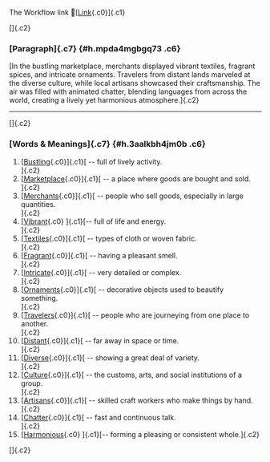 The Workflow link
👏[[Link](https://www.google.com/url?q=http://www.google.com&sa=D&source=editors&ust=1758541498509992&usg=AOvVaw0EZdnGZ5qaDeB3DRgMfOOW){.c0}]{.c1}

[]{.c2}

### [Paragraph]{.c7} {#h.mpda4mgbgq73 .c6}

[In the bustling marketplace, merchants displayed vibrant textiles,
fragrant spices, and intricate ornaments. Travelers from distant lands
marveled at the diverse culture, while local artisans showcased their
craftsmanship. The air was filled with animated chatter, blending
languages from across the world, creating a lively yet harmonious
atmosphere.]{.c2}

------------------------------------------------------------------------

[]{.c2}

### [Words & Meanings]{.c7} {#h.3aalkbh4jm0b .c6}

1.  [[Bustling](https://www.google.com/url?q=http://www.google.com&sa=D&source=editors&ust=1758541498511269&usg=AOvVaw1mKxmZrPYOsMM7mLMbc398){.c0}]{.c1}[ --
    full of lively activity.\
    ]{.c2}
2.  [[Marketplace](https://www.google.com/url?q=http://www.google.com&sa=D&source=editors&ust=1758541498511620&usg=AOvVaw2sbGahsEJgRt4zuEfSphUb){.c0}]{.c1}[ --
    a place where goods are bought and sold.\
    ]{.c2}
3.  [[Merchants](https://www.google.com/url?q=http://www.google.com&sa=D&source=editors&ust=1758541498511959&usg=AOvVaw0cPOeKhm3Kmyd0LRhrNp3J){.c0}]{.c1}[ --
    people who sell goods, especially in large quantities.\
    ]{.c2}
4.  [[Vibrant](https://www.google.com/url?q=http://www.google.com&sa=D&source=editors&ust=1758541498512302&usg=AOvVaw3FSWTIK9ji3n4tH5YeWO-l){.c0}
    ]{.c1}[-- full of life and energy.\
    ]{.c2}
5.  [[Textiles](https://www.google.com/url?q=http://www.google.com&sa=D&source=editors&ust=1758541498512574&usg=AOvVaw0LCTBkV5oTu_9n8fZiyqUd){.c0}]{.c1}[ --
    types of cloth or woven fabric.\
    ]{.c2}
6.  [[Fragrant](https://www.google.com/url?q=http://www.google.com&sa=D&source=editors&ust=1758541498512881&usg=AOvVaw0KFALxLvrXUX2gsiuGhvQ_){.c0}]{.c1}[ --
    having a pleasant smell.\
    ]{.c2}
7.  [[Intricate](https://www.google.com/url?q=http://www.google.com&sa=D&source=editors&ust=1758541498513172&usg=AOvVaw1vA3lKjlecoQlWWv0MnzqK){.c0}]{.c1}[ --
    very detailed or complex.\
    ]{.c2}
8.  [[Ornaments](https://www.google.com/url?q=http://www.google.com&sa=D&source=editors&ust=1758541498513422&usg=AOvVaw0Rs_lU8IZKkbZ1Wy4Yl4uh){.c0}]{.c1}[ --
    decorative objects used to beautify something.\
    ]{.c2}
9.  [[Travelers](https://www.google.com/url?q=http://www.google.com&sa=D&source=editors&ust=1758541498513753&usg=AOvVaw1daf0Pq4tUAnAfwz9gBrGS){.c0}]{.c1}[ --
    people who are journeying from one place to another.\
    ]{.c2}
10. [[Distant](https://www.google.com/url?q=http://www.google.com&sa=D&source=editors&ust=1758541498514065&usg=AOvVaw1kwfzWTozbSn4_sWubvQ7K){.c0}]{.c1}[ --
    far away in space or time.\
    ]{.c2}
11. [[Diverse](https://www.google.com/url?q=http://www.google.com&sa=D&source=editors&ust=1758541498514356&usg=AOvVaw318-tZ1zcav6cunRMk9ODV){.c0}]{.c1}[ --
    showing a great deal of variety.\
    ]{.c2}
12. [[Culture](https://www.google.com/url?q=http://www.google.com&sa=D&source=editors&ust=1758541498514595&usg=AOvVaw1M0RHN7_z1x-e6q-e_Ixz9){.c0}]{.c1}[ --
    the customs, arts, and social institutions of a group.\
    ]{.c2}
13. [[Artisans](https://www.google.com/url?q=http://www.google.com&sa=D&source=editors&ust=1758541498514936&usg=AOvVaw0q6EYgkYHM-P33lUo0SR3m){.c0}]{.c1}[ --
    skilled craft workers who make things by hand.\
    ]{.c2}
14. [[Chatter](https://www.google.com/url?q=http://www.google.com&sa=D&source=editors&ust=1758541498515187&usg=AOvVaw3iPSTIs4Yzt6YBPXplqc9h){.c0}]{.c1}[ --
    fast and continuous talk.\
    ]{.c2}
15. [[Harmonious](https://www.google.com/url?q=http://www.google.com&sa=D&source=editors&ust=1758541498515411&usg=AOvVaw1kYVy8zHHAG62VSoSvXuO1){.c0}
    ]{.c1}[-- forming a pleasing or consistent whole.]{.c2}

[]{.c2}

